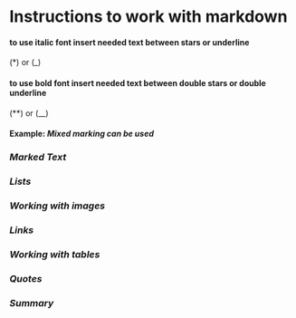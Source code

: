 # Instructions to work with markdown

#### to use italic font insert needed text between stars or underline
(*) or (_)

#### to use bold font insert needed text between double **stars** or double underline
(**) or (__)

#### Example: _**Mixed marking can be used**_

### *Marked Text*

### *Lists*

### *Working with images*

### *Links*

### *Working with tables*

### *Quotes*

### *Summary*
